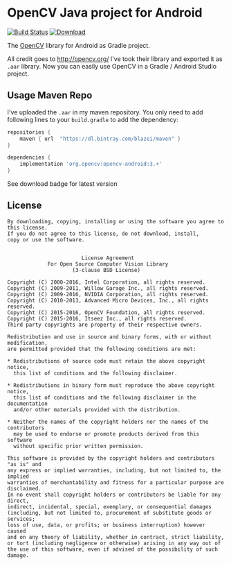 # OpenCV Java project for Android
[![Build Status](https://travis-ci.org/piruin/opencv-android.svg?branch=master)](https://travis-ci.org/piruin/opencv-android)
[![Download](https://api.bintray.com/packages/blazei/maven/opencv-android/images/download.svg) ](https://bintray.com/blazei/maven/opencv-android/_latestVersion)

The [OpenCV](https://github.com/opencv/opencv) library for Android as Gradle project.

All credit goes to http://opencv.org/ I've took their library and exported it as `.aar` library. Now you can easily use OpenCV in a Gradle / Android Studio project.

## Usage Maven Repo

I've uploaded the `.aar` in my maven repository. You only need to add following lines to your `build.gradle` to add the dependency:
```groovy
repositories {
    maven { url  "https://dl.bintray.com/blazei/maven" }
}

dependencies {
    implementation 'org.opencv:opencv-android:3.+'
}
```

See download badge for latest version

## License

```text
By downloading, copying, installing or using the software you agree to this license.
If you do not agree to this license, do not download, install,
copy or use the software.


                        License Agreement
             For Open Source Computer Vision Library
                     (3-clause BSD License)

Copyright (C) 2000-2016, Intel Corporation, all rights reserved.
Copyright (C) 2009-2011, Willow Garage Inc., all rights reserved.
Copyright (C) 2009-2016, NVIDIA Corporation, all rights reserved.
Copyright (C) 2010-2013, Advanced Micro Devices, Inc., all rights reserved.
Copyright (C) 2015-2016, OpenCV Foundation, all rights reserved.
Copyright (C) 2015-2016, Itseez Inc., all rights reserved.
Third party copyrights are property of their respective owners.

Redistribution and use in source and binary forms, with or without modification,
are permitted provided that the following conditions are met:

* Redistributions of source code must retain the above copyright notice,
  this list of conditions and the following disclaimer.

* Redistributions in binary form must reproduce the above copyright notice,
  this list of conditions and the following disclaimer in the documentation
  and/or other materials provided with the distribution.

* Neither the names of the copyright holders nor the names of the contributors
  may be used to endorse or promote products derived from this software
  without specific prior written permission.

This software is provided by the copyright holders and contributors "as is" and
any express or implied warranties, including, but not limited to, the implied
warranties of merchantability and fitness for a particular purpose are disclaimed.
In no event shall copyright holders or contributors be liable for any direct,
indirect, incidental, special, exemplary, or consequential damages
(including, but not limited to, procurement of substitute goods or services;
loss of use, data, or profits; or business interruption) however caused
and on any theory of liability, whether in contract, strict liability,
or tort (including negligence or otherwise) arising in any way out of
the use of this software, even if advised of the possibility of such damage.
```
